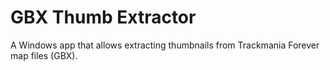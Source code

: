 # GBX Thumb Extractor

A Windows app that allows extracting thumbnails from Trackmania Forever map files (GBX).

